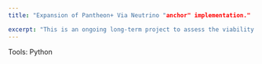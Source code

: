 ```yaml
---
title: "Expansion of Pantheon+ Via Neutrino "anchor" implementation."

excerpt: "This is an ongoing long-term project to assess the viability and implementation of a neutrino anchor within the Pantheon+ dataset through simulations to constrain cosmological constants."
---
```


Tools: Python
